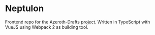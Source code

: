# Neptulon
Frontend repo for the Azeroth-Drafts project. Written in TypeScript with VueJS using Webpack 2 as building tool.
